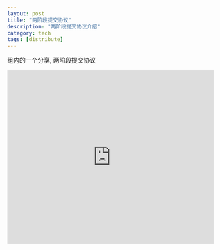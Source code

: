 ```yaml
---
layout: post
title: "两阶段提交协议"
description: "两阶段提交协议介绍"
category: tech
tags: [distribute]
---
```


组内的一个分享, 两阶段提交协议

<iframe src="http://www.slideshare.net/slideshow/embed_code/32843186" width="476" height="400" frameborder="0" marginwidth="0" marginheight="0" scrolling="no"></iframe>
